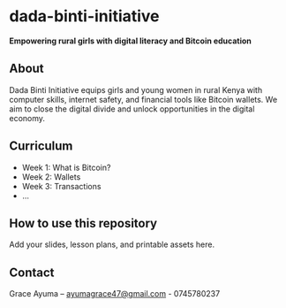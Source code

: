 # dada-binti-initiative

**Empowering rural girls with digital literacy and Bitcoin education**

## About
Dada Binti Initiative equips girls and young women in rural Kenya with computer skills, internet safety, and financial tools like Bitcoin wallets. We aim to close the digital divide and unlock opportunities in the digital economy.

## Curriculum
- Week 1: What is Bitcoin?
- Week 2: Wallets
- Week 3: Transactions
- ...
## How to use this repository
Add your slides, lesson plans, and printable assets here.

## Contact
Grace Ayuma – ayumagrace47@gmail.com
            - 0745780237
              
